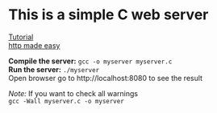 # This is a simple C web server
[Tutorial](https://bruinsslot.jp/post/simple-http-webserver-in-c/)<br>
[http made easy](https://www.jmarshall.com/easy/http/)<br>

**Compile the server:** ```gcc -o myserver myserver.c```<br>
**Run the server:**  ```./myserver```<br>
Open browser go to http://localhost:8080 to see the result<br>

*Note:* If you want to check all warnings<br>
```gcc -Wall myserver.c -o myserver```
